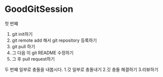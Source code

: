 # GoodGitSession
첫 번쨰
1. git init하기
2. git remote add 해서 git repository 등록하기
3. git pull 하기
4. 그 다음 이 git README 수정하기
5. 그 후 pull request하기


두 번쨰
일부로 충돌을 내봅시다.
1.깃 일부로 충돌내기
2.깃 충돌 해결하기
3.리뷰하기
